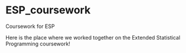 # ESP_coursework
Coursework for ESP

Here is the place where we worked together on the Extended Statistical Programming coursework!
